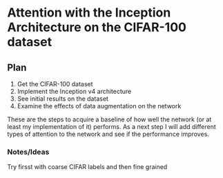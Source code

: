 # Attention with the Inception Architecture on the CIFAR-100 dataset

## Plan

1. Get the CIFAR-100 dataset
2. Implement the Inception v4 architecture
3. See initial results on the dataset
4. Examine the effects of data augmentation on the network

These are the steps to acquire a baseline of how well the network (or at least my implementation of it) performs.
As a next step I will add different types of attention to the network and see if the performance improves.



### Notes/Ideas

Try firsst with coarse CIFAR labels and then fine grained